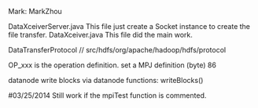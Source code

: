 Mark: MarkZhou


DataXceiverServer.java
This file just create a Socket instance to create the file transfer.
DataXceiver.java
This file did the main work.

DataTransferProtocol // src/hdfs/org/apache/hadoop/hdfs/protocol

OP_xxx is the operation definition.
set a MPJ definition (byte) 86

datanode write blocks via datanode functions: writeBlocks()


#03/25/2014
Still work if the mpiTest function is commented.


